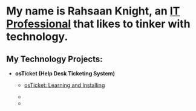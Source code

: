 <h1>My name is Rahsaan Knight, an <a href="https://www.linkedin.com">IT Professional</a> that likes to tinker with technology.</h1>

<h2>My Technology Projects:</h2>

- <b>osTicket (Help Desk Ticketing System)</b>
  - [osTicket: Learning and Installing](https://github.com/mazeman222/osTicket-Learning-and-Installing)
  - 

  - 




